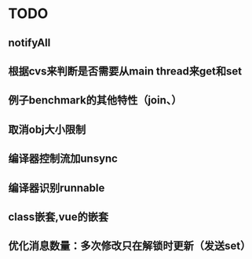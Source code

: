 # TODO

## notifyAll

## 根据cvs来判断是否需要从main thread来get和set

## 例子benchmark的其他特性（join、）

## 取消obj大小限制

## 编译器控制流加unsync

## 编译器识别runnable

## class嵌套,vue的嵌套

## 优化消息数量：多次修改只在解锁时更新（发送set）
